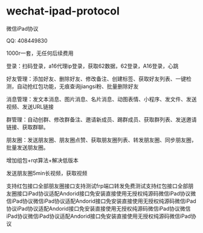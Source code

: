 # wechat-ipad-protocol

微信iPad协议

QQ: 408449830

1000r一套，无任何后续费用

登录：扫码登录，a16代理ip登录，获取62数据，62登录，A16登录，心跳

好友管理：添加好友、删除好友、修改备注、创建标签、获取好友列表、一键检测，自动抢红包功能，无痕查询jiangsi粉、批量删除好友

消息管理：发文本消息、图片消息、名片消息、动图表情、小程序、发文件、发送视频、发送URL链接

群管理：自动创群、修改群备注、邀请新成员、踢群成员、获取群列表、发送邀请链接、获取群聊。

朋友圈：发送朋友圈、朋友圈点赞、获取朋友圈列表、转发朋友圈、同步朋友圈，批量发送朋友圈。

增加组包+rqt算法+解决低版本

发送朋友圈5min长视频，获取视频

支持红包接口全部朋友圈接口支持测试frp端口转发免费测试支持红包接口全部朋友圈接口iPad协议适配Andorid接口免安装直接使用无授权纯源码微信iPad协议微信iPad协议微信iPad协议适配Andorid接口免安装直接使用无授权纯源码微信iPad协议iPad协议适配Andorid接口免安装直接使用无授权纯源码微信iPad协议微信iPad协议微信iPad协议适配Andorid接口免安装直接使用无授权纯源码微信iPad协议
 
 
 
 
 
 
 
 
 
 
 
 
 
 
 
 
 
 
 
 
 
 
 
 
 
 
 
 
 
 
 
 
 
 
 
 
 
 
 
 
 
 
 
 
 
 
 
 
 
 
 
 
 
 
 
 
 
 
 
 
 
 
 
 
 
 
 
 
 
 
 
 
 
 
 
 
 
 
 
 
 
 
 
 
 
 
 
 
 
 
 
 
 
 
 
 
 
 
 
 
 
 
 
 
 
 
 
 
 
 
 
 
 
 
 
 
 
 
 
 
 
 
 
 
 
 
 
 
 
 
 
 
 
 
 
 
 
 
 
 
 
 
 
 
 
 
 
 
 
 
 
 
 
 
 
 
 
 
 
 
 
 
 
 
 
 
 
 
 
 
 
 
 
 
 
 
 
 
 
 
 
 
 
 
 
 
 
 
 
 
 
 
 
 
 
 
 
 
 
 
 
 
 
 
 
 
 
 
 
 
 
 
 
 
 
 
 
 
 
 
 
 
 
 
 
 
 
 
 
 
 
 
 
 
 
 
 
 
 
 
 
 
 
 
 
 
 
 
 
 
 
 
 
 
 
 
 
 
 
 
 
 
 
 
 
 
 
 
 
 
 
 
 
 
 
 
 
 
 
 
 
 
 
 
 
 
 
 
 
 
 
 
 
 
 
 
 
 
 
 
 
 
 
 
 
 
 
 
 
 
 
 
 
 
 
 
 
 
 
 
 
 
 
 
 
 
 
 
 
 
 
 
 
 
 
 
 
 
 
 
 
 
 
 
 
 
 
 
 
 
 
 
 
 
 
 
 
 
 
 
 
 
 
 
 
 
 
 
 
 
 
 
 
 
 
 
 
 
 
 
 
 
 
 
 
 
 
 
 
 
 
 
 
 
 
 
 
 
 
 
 
 
 
 
 
 
 
 
 
 
 
 
 
 
 
 
 
 
 
 
 
 
 
 
 
 
 
 
 
